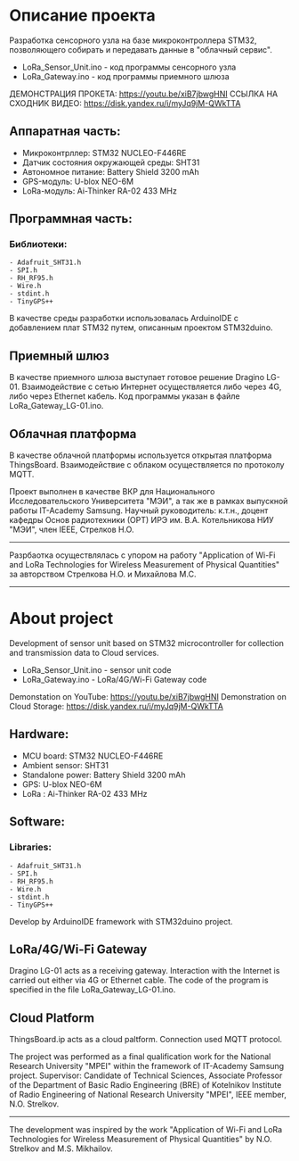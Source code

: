 # Описание проекта
Разработка сенсорного узла на базе микроконтроллера STM32, позволяющего собирать и передавать данные в "облачный сервис".
- LoRa_Sensor_Unit.ino - код программы сенсорного узла
- LoRa_Gateway.ino - код программы приемного шлюза

ДЕМОНСТРАЦИЯ ПРОКЕТА: https://youtu.be/xiB7jbwgHNI
ССЫЛКА НА СХОДНИК ВИДЕО: https://disk.yandex.ru/i/myJq9jM-QWkTTA

## Аппаратная часть:
  - Микроконтрллер: STM32 NUCLEO-F446RE
  - Датчик состояния окружающей среды: SHT31
  - Автономное питание: Battery Shield 3200 mAh
  - GPS-модуль: U-blox NEO-6M
  - LoRa-модуль: Ai-Thinker RA-02 433 MHz
## Программная часть:
  ### Библиотеки:
    - Adafruit_SHT31.h
    - SPI.h
    - RH_RF95.h
    - Wire.h
    - stdint.h
    - TinyGPS++
 В качестве среды разработки использовалась ArduinoIDE с добавлением плат STM32 путем, описанным проектом STM32duino. 
 
 ## Приемный шлюз
 В качестве приемного шлюза выступает готовое решение Dragino LG-01. Взаимодействие с сетью Интернет осуществляется либо через 4G, либо через Ethernet кабель. Код программы указан в файле LoRa_Gateway_LG-01.ino.
 ## Облачная платформа
 В качестве облачной платформы используется открытая платформа ThingsBoard. Взаимодействие с облаком осуществляется по протоколу MQTT.
 
 Проект выполнен в качестве ВКР для Национального Исследовательского Университета "МЭИ", а так же в рамках выпускной работы IT-Academy Samsung. Научный руководитель: к.т.н., доцент кафедры Основ радиотехники (ОРТ) ИРЭ им. В.А. Котельникова НИУ "МЭИ", член IEEE, Стрелков Н.О.
 **********
 Разрбаотка осуществлялась с упором на работу "Application of Wi-Fi and LoRa Technologies for Wireless Measurement of Physical Quantities" за авторством Стрелкова Н.О. и Михайлова М.С.
***********************
# About project
Development of sensor unit based on STM32 microcontroller for collection and transmission data to Cloud services.
- LoRa_Sensor_Unit.ino - sensor unit code
- LoRa_Gateway.ino - LoRa/4G/Wi-Fi Gateway code

Demonstation on YouTube: https://youtu.be/xiB7jbwgHNI
Demonstration on Cloud Storage: https://disk.yandex.ru/i/myJq9jM-QWkTTA

## Hardware:
  - MCU board: STM32 NUCLEO-F446RE
  - Ambient sensor: SHT31
  - Standalone power: Battery Shield 3200 mAh
  - GPS: U-blox NEO-6M
  - LoRa : Ai-Thinker RA-02 433 MHz
## Software:
  ### Librаries:
    - Adafruit_SHT31.h
    - SPI.h
    - RH_RF95.h
    - Wire.h
    - stdint.h
    - TinyGPS++
 Develop by ArduinoIDE framework with STM32duino project. 
 
 ## LoRa/4G/Wi-Fi Gateway
Dragino LG-01 acts as a receiving gateway. Interaction with the Internet is carried out either via 4G or Ethernet cable. The code of the program is specified in the file LoRa_Gateway_LG-01.ino.
 ## Cloud Platform
 ThingsBoard.ip acts as a cloud paltform. Connection used MQTT protocol.
 
 The project was performed as a final qualification work for the National Research University "MPEI" within the framework of IT-Academy Samsung project. Supervisor: Candidate of Technical Sciences, Associate Professor of the Department of Basic Radio Engineering (ВRE) of Kotelnikov Institute of Radio Engineering of National Research University "MPEI", IEEE member, N.O. Strelkov.
 **********
The development was inspired by the work "Application of Wi-Fi and LoRa Technologies for Wireless Measurement of Physical Quantities" by N.O. Strelkov and M.S. Mikhailov.

